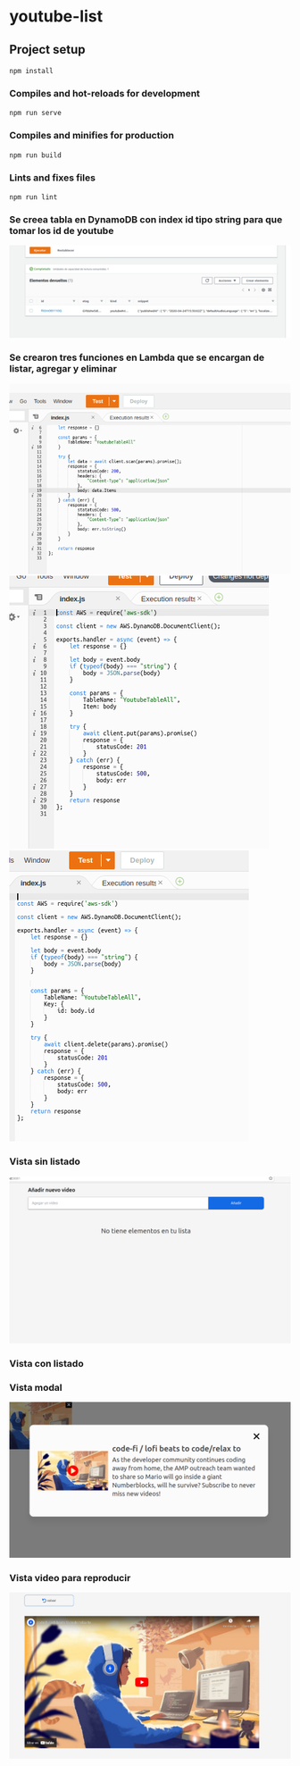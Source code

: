 # youtube-list

## Project setup
```
npm install
```

### Compiles and hot-reloads for development
```
npm run serve
```

### Compiles and minifies for production
```
npm run build
```

### Lints and fixes files
```
npm run lint
```

### Se creea tabla en DynamoDB con index id tipo string para que tomar los id de youtube
![My Image](./src/assets/screenDocument/dyno.png)

### Se crearon tres funciones en Lambda que se encargan de listar, agregar y eliminar
![My Image](./src/assets/screenDocument/listFunction.png)
![My Image](./src/assets/screenDocument/addFunction.png)
![My Image](./src/assets/screenDocument/deleteFunction.png)

### Vista sin listado
![My Image](./src/assets/screenDocument/listEmty.png)

### Vista con listado


### Vista modal
![My Image](./src/assets/screenDocument/modal.png)

### Vista video para reproducir
![My Image](./src/assets/screenDocument/video.png)


